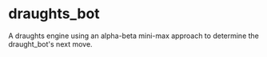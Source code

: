 # draughts_bot
A draughts engine using an alpha-beta mini-max approach to determine the draught_bot's next move. 
